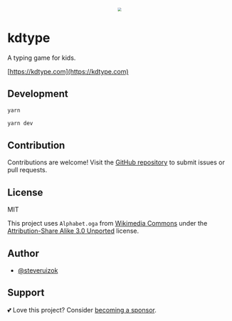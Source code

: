 <div style="text-align: center; transform: scale(.5);">
  <img src="https://github.com/steveruizok/kdtype/raw/main/card_repo.png"/>
</div>

# kdtype

A typing game for kids.

[https://kdtype.com](https://kdtype.com)

## Development

```bash
yarn

yarn dev
```

## Contribution

Contributions are welcome! Visit the [GitHub repository](https://github.com/steveruizok/kdtype) to submit issues or pull requests.

## License

MIT

This project uses `Alphabet.oga` from [Wikimedia Commons](https://commons.wikimedia.org/wiki/File:Alphabet.oga) under the [Attribution-Share Alike 3.0 Unported](https://creativecommons.org/licenses/by-sa/3.0/deed.en) license.

## Author

- [@steveruizok](https://twitter.com/steveruizok)

## Support

💕 Love this project? Consider [becoming a sponsor](https://github.com/sponsors/steveruizok?frequency=recurring&sponsor=steveruizok).
